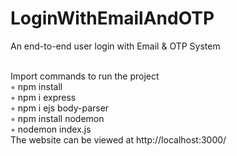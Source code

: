 # LoginWithEmailAndOTP <br />
An end-to-end user login with Email & OTP System <br /> <br />

Import commands to run the project <br />
◦ npm install <br />
◦ npm i express <br />
◦ npm i ejs body-parser <br />
◦ npm install nodemon <br />
◦ nodemon index.js <br />
The website can be viewed at http://localhost:3000/
